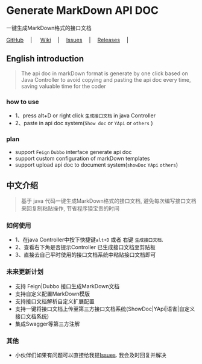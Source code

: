 <!-- Plugin description -->
# Generate MarkDown API DOC
一键生成MarkDown格式的接口文档


[GitHub](https://github.com/wangdingfu/fu-api-doc-plugin) &emsp;| &emsp;
[Wiki](https://github.com/wangdingfu/fu-api-doc-plugin/wiki) &emsp;|&emsp;
[Issues](https://github.com/wangdingfu/fu-api-doc-plugin/issues) &emsp;|&emsp;
[Releases](https://github.com/wangdingfu/fu-api-doc-plugin/releases) &emsp;|

## English introduction
> The api doc in markDown format is generate by one click based on Java Controller to avoid copying and pasting the api doc every time, saving valuable time for the coder

### how to use
- 1、press alt+D or right click `生成接口文档` in java Controller
- 2、paste in api doc system(`Show doc` or `YApi` or `others` )

### plan
- support `Feign` `Dubbo` interface generate api doc
- support custom configuration of markDown templates
- support upload api doc to document system(`showDoc` `YApi` `others`)

## 中文介绍
> 基于 java 代码一键生成MarkDown格式的接口文档, 避免每次编写接口文档来回复制粘贴操作, 节省程序猿宝贵的时间

### 如何使用
- 1、在java Controller中按下快捷键`alt+D` 或者 右键 `生成接口文档`. 
- 2、查看右下角是否提示Controller 已生成接口文档至剪贴板
- 3、直接去自己平时使用的接口文档系统中粘贴接口文档即可

### 未来更新计划
- 支持 Feign|Dubbo 接口生成MarkDown文档
- 支持自定义配置MarkDown模版
- 支持接口文档解析自定义扩展配置
- 支持一键将接口文档上传至第三方接口文档系统(ShowDoc|YApi|语雀|自定义接口文档系统)
- 集成Swagger等第三方注解

### 其他
- 小伙伴们如果有问题可以直接给我提<a href="https://github.com/wangdingfu/fu-api-doc-plugin/issues">Issues</a>. 我会及时回复并解决


<!-- Plugin description end -->